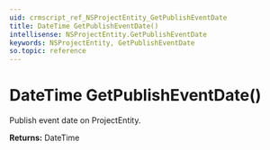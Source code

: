 ```yaml
---
uid: crmscript_ref_NSProjectEntity_GetPublishEventDate
title: DateTime GetPublishEventDate()
intellisense: NSProjectEntity.GetPublishEventDate
keywords: NSProjectEntity, GetPublishEventDate
so.topic: reference
---
```


# DateTime GetPublishEventDate()

Publish event date on ProjectEntity.

**Returns:** DateTime

